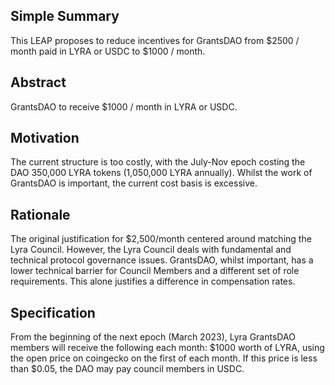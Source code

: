 ## Simple Summary
This LEAP proposes to reduce incentives for GrantsDAO from $2500 / month paid in LYRA or USDC to $1000 / month. 

## Abstract
GrantsDAO to receive $1000 / month in LYRA or USDC. 

## Motivation
The current structure is too costly, with the July-Nov epoch costing the DAO 350,000 LYRA tokens (1,050,000 LYRA annually). Whilst the work of GrantsDAO is important, the current cost basis is excessive. 

## Rationale
The original justification for $2,500/month centered around matching the Lyra Council. However, the Lyra Council deals with fundamental and technical protocol governance issues. GrantsDAO, whilst important, has a lower technical barrier for Council Members and a different set of role requirements. This alone justifies a difference in compensation rates.  

## Specification 
From the beginning of the next epoch (March 2023), Lyra GrantsDAO members will receive the following each month: $1000 worth of LYRA, using the open price on coingecko on the first of each month. If this price is less than $0.05, the DAO may pay council members in USDC.

